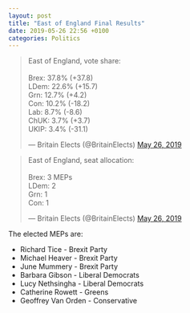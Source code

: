 ```yaml
---
layout: post
title: "East of England Final Results"
date: 2019-05-26 22:56 +0100
categories: Politics
---
```


<blockquote class="twitter-tweet"><p lang="en" dir="ltr">East of England, vote share:<br><br>Brex: 37.8% (+37.8)<br>LDem: 22.6% (+15.7)<br>Grn: 12.7% (+4.2)<br>Con: 10.2% (-18.2)<br>Lab: 8.7% (-8.6)<br>ChUK: 3.7% (+3.7)<br>UKIP: 3.4% (-31.1)</p>&mdash; Britain Elects (@BritainElects) <a href="https://twitter.com/BritainElects/status/1132766744655695872?ref_src=twsrc%5Etfw">May 26, 2019</a></blockquote> <script async src="https://platform.twitter.com/widgets.js" charset="utf-8"></script>

<blockquote class="twitter-tweet"><p lang="en" dir="ltr">East of England, seat allocation:<br><br>Brex: 3 MEPs<br>LDem: 2 <br>Grn: 1<br>Con: 1</p>&mdash; Britain Elects (@BritainElects) <a href="https://twitter.com/BritainElects/status/1132767110340521986?ref_src=twsrc%5Etfw">May 26, 2019</a></blockquote> <script async src="https://platform.twitter.com/widgets.js" charset="utf-8"></script>

The elected MEPs are:

* Richard Tice - Brexit Party
* Michael Heaver - Brexit Party
* June Mummery - Brexit Party
* Barbara Gibson - Liberal Democrats
* Lucy Nethsingha - Liberal Democrats
* Catherine Rowett - Greens
* Geoffrey Van Orden - Conservative
